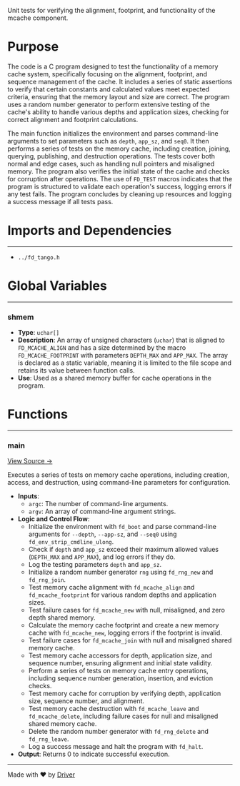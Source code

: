 <!--------------------------------------------------------------------------------->
<!-- IMPORTANT: This file is auto-generated by Driver (https://driver.ai). -------->
<!-- Manual edits may be overwritten on future commits. --------------------------->
<!--------------------------------------------------------------------------------->

Unit tests for verifying the alignment, footprint, and functionality of the mcache component.

# Purpose
The code is a C program designed to test the functionality of a memory cache system, specifically focusing on the alignment, footprint, and sequence management of the cache. It includes a series of static assertions to verify that certain constants and calculated values meet expected criteria, ensuring that the memory layout and size are correct. The program uses a random number generator to perform extensive testing of the cache's ability to handle various depths and application sizes, checking for correct alignment and footprint calculations.

The main function initializes the environment and parses command-line arguments to set parameters such as `depth`, `app_sz`, and `seq0`. It then performs a series of tests on the memory cache, including creation, joining, querying, publishing, and destruction operations. The tests cover both normal and edge cases, such as handling null pointers and misaligned memory. The program also verifies the initial state of the cache and checks for corruption after operations. The use of `FD_TEST` macros indicates that the program is structured to validate each operation's success, logging errors if any test fails. The program concludes by cleaning up resources and logging a success message if all tests pass.
# Imports and Dependencies

---
- `../fd_tango.h`


# Global Variables

---
### shmem
- **Type**: ``uchar[]``
- **Description**: An array of unsigned characters (`uchar`) that is aligned to `FD_MCACHE_ALIGN` and has a size determined by the macro `FD_MCACHE_FOOTPRINT` with parameters `DEPTH_MAX` and `APP_MAX`. The array is declared as a static variable, meaning it is limited to the file scope and retains its value between function calls.
- **Use**: Used as a shared memory buffer for cache operations in the program.


# Functions

---
### main<!-- {{#callable:main}} -->
[View Source →](<../../../../../src/tango/mcache/test_mcache.c#L28>)

Executes a series of tests on memory cache operations, including creation, access, and destruction, using command-line parameters for configuration.
- **Inputs**:
    - `argc`: The number of command-line arguments.
    - `argv`: An array of command-line argument strings.
- **Logic and Control Flow**:
    - Initialize the environment with `fd_boot` and parse command-line arguments for `--depth`, `--app-sz`, and `--seq0` using `fd_env_strip_cmdline_ulong`.
    - Check if `depth` and `app_sz` exceed their maximum allowed values (`DEPTH_MAX` and `APP_MAX`), and log errors if they do.
    - Log the testing parameters `depth` and `app_sz`.
    - Initialize a random number generator `rng` using `fd_rng_new` and `fd_rng_join`.
    - Test memory cache alignment with `fd_mcache_align` and `fd_mcache_footprint` for various random depths and application sizes.
    - Test failure cases for `fd_mcache_new` with null, misaligned, and zero depth shared memory.
    - Calculate the memory cache footprint and create a new memory cache with `fd_mcache_new`, logging errors if the footprint is invalid.
    - Test failure cases for `fd_mcache_join` with null and misaligned shared memory cache.
    - Test memory cache accessors for depth, application size, and sequence number, ensuring alignment and initial state validity.
    - Perform a series of tests on memory cache entry operations, including sequence number generation, insertion, and eviction checks.
    - Test memory cache for corruption by verifying depth, application size, sequence number, and alignment.
    - Test memory cache destruction with `fd_mcache_leave` and `fd_mcache_delete`, including failure cases for null and misaligned shared memory cache.
    - Delete the random number generator with `fd_rng_delete` and `fd_rng_leave`.
    - Log a success message and halt the program with `fd_halt`.
- **Output**: Returns 0 to indicate successful execution.



---
Made with ❤️ by [Driver](https://www.driver.ai/)